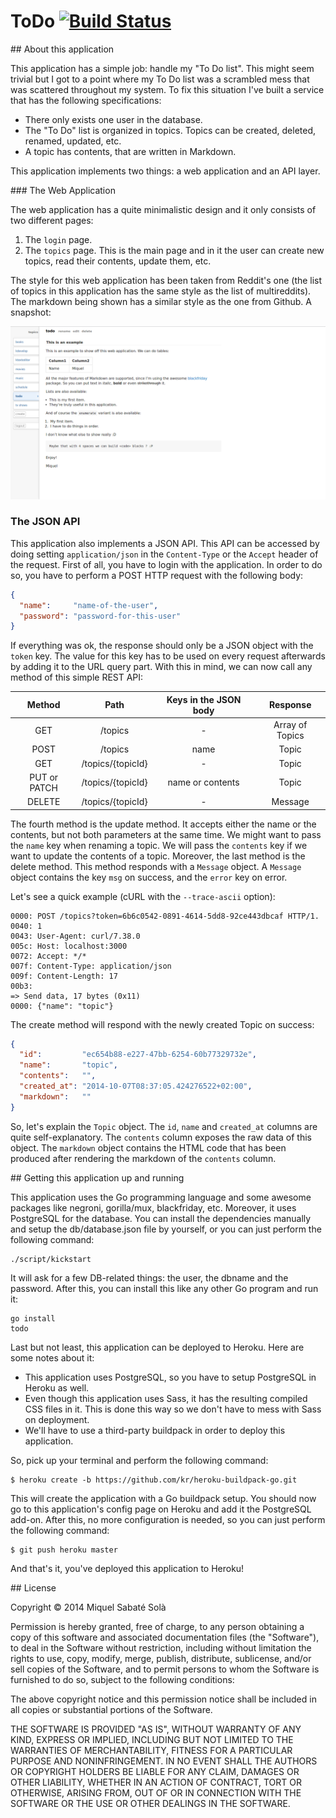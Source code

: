 # ToDo [![Build Status](https://travis-ci.org/mssola/todo.svg?branch=master)](https://travis-ci.org/mssola/todo)

## About this application

This application has a simple job: handle my "To Do list". This might seem
trivial but I got to a point where my To Do list was a scrambled mess that was
scattered throughout my system. To fix this situation I've built a service that
has the following specifications:

* There only exists one user in the database.
* The "To Do" list is organized in topics. Topics can be created, deleted,
  renamed, updated, etc.
* A topic has contents, that are written in Markdown.

This application implements two things: a web application and an API layer.

### The Web Application

The web application has a quite minimalistic design and it only consists of two
different pages:

1. The `login` page.
2. The `topics` page. This is the main page and in it the user can create new
   topics, read their contents, update them, etc.

The style for this web application has been taken from Reddit's one (the list
of topics in this application has the same style as the list of multireddits).
The markdown being shown has a similar style as the one from Github. A
snapshot:

![The main page](public/images/snapshot.png)

### The JSON API

This application also implements a JSON API. This API can be accessed by doing
setting `application/json` in the `Content-Type` or the `Accept` header of the
request. First of all, you have to login with the application. In order to do
so, you have to perform a POST HTTP request with the following body:

```json
{
  "name":     "name-of-the-user",
  "password": "password-for-this-user"
}
```

If everything was ok, the response should only be a JSON object with the
`token` key. The value for this key has to be used on every request afterwards
by adding it to the URL query part. With this in mind, we can now call any
method of this simple REST API:

|    Method   |        Path       | Keys in the JSON body |     Response    |
|:-----------:|:-----------------:|:---------------------:|:---------------:|
|GET          | /topics           |            -          | Array of Topics |
|POST         | /topics           |          name         |      Topic      |
|GET          | /topics/{topicId} |            -          |      Topic      |
|PUT or PATCH | /topics/{topicId} |    name or contents   |      Topic      |
|DELETE       | /topics/{topicId} |            -          |     Message     |


The fourth method is the update method. It accepts either the name or the
contents, but not both parameters at the same time. We might want to pass the
`name` key when renaming a topic. We will pass the `contents` key if we
want to update the contents of a topic. Moreover, the last method is the delete
method. This method responds with a `Message` object. A `Message` object
contains the key `msg` on success, and the `error` key on error.

Let's see a quick example (cURL with the `--trace-ascii` option):

    0000: POST /topics?token=6b6c0542-0891-4614-5dd8-92ce443dbcaf HTTP/1.
    0040: 1
    0043: User-Agent: curl/7.38.0
    005c: Host: localhost:3000
    0072: Accept: */*
    007f: Content-Type: application/json
    009f: Content-Length: 17
    00b3:
    => Send data, 17 bytes (0x11)
    0000: {"name": "topic"}

The create method will respond with the newly created Topic on success:

```json
{
  "id":         "ec654b88-e227-47bb-6254-60b77329732e",
  "name":       "topic",
  "contents":   "",
  "created_at": "2014-10-07T08:37:05.424276522+02:00",
  "markdown":   ""
}
```

So, let's explain the `Topic` object. The `id`, `name` and `created_at` columns
are quite self-explanatory. The `contents` column exposes the raw data of this
object. The `markdown` object contains the HTML code that has been produced
after rendering the markdown of the `contents` column.

## Getting this application up and running

This application uses the Go programming language and some awesome packages
like negroni, gorilla/mux, blackfriday, etc. Moreover, it uses PostgreSQL
for the database. You can install the dependencies manually and setup
the db/database.json file by yourself, or you can just perform the
following command:

    ./script/kickstart

It will ask for a few DB-related things: the user, the dbname and the password.
After this, you can install this like any other Go program and run it:

    go install
    todo

Last but not least, this application can be deployed to Heroku. Here are some
notes about it:

* This application uses PostgreSQL, so you have to setup PostgreSQL in
  Heroku as well.
* Even though this application uses Sass, it has the resulting compiled CSS
  files in it. This is done this way so we don't have to mess with Sass on
  deployment.
* We'll have to use a third-party buildpack in order to deploy this
  application.

So, pick up your terminal and perform the following command:

    $ heroku create -b https://github.com/kr/heroku-buildpack-go.git

This will create the application with a Go buildpack setup. You should now go
to this application's config page on Heroku and add it the PostgreSQL add-on.
After this, no more configuration is needed, so you can just perform the
following command:

    $ git push heroku master

And that's it, you've deployed this application to Heroku!

## License

Copyright &copy; 2014 Miquel Sabaté Solà

Permission is hereby granted, free of charge, to any person obtaining
a copy of this software and associated documentation files (the
"Software"), to deal in the Software without restriction, including
without limitation the rights to use, copy, modify, merge, publish,
distribute, sublicense, and/or sell copies of the Software, and to
permit persons to whom the Software is furnished to do so, subject to
the following conditions:

The above copyright notice and this permission notice shall be
included in all copies or substantial portions of the Software.

THE SOFTWARE IS PROVIDED "AS IS", WITHOUT WARRANTY OF ANY KIND,
EXPRESS OR IMPLIED, INCLUDING BUT NOT LIMITED TO THE WARRANTIES OF
MERCHANTABILITY, FITNESS FOR A PARTICULAR PURPOSE AND
NONINFRINGEMENT. IN NO EVENT SHALL THE AUTHORS OR COPYRIGHT HOLDERS BE
LIABLE FOR ANY CLAIM, DAMAGES OR OTHER LIABILITY, WHETHER IN AN ACTION
OF CONTRACT, TORT OR OTHERWISE, ARISING FROM, OUT OF OR IN CONNECTION
WITH THE SOFTWARE OR THE USE OR OTHER DEALINGS IN THE SOFTWARE.

